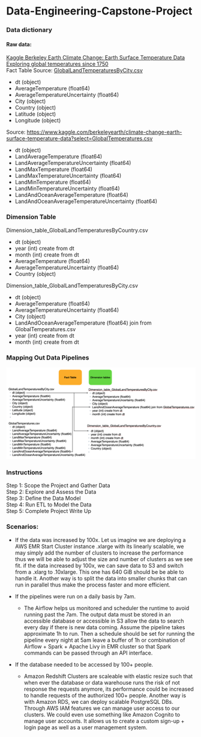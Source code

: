 # Data-Engineering-Capstone-Project  

### Data dictionary 
#### Raw data:
[Kaggle Berkeley Earth Climate Change: Earth Surface Temperature Data
Exploring global temperatures since 1750](https://www.kaggle.com/berkeleyearth/climate-change-earth-surface-temperature-data)   
Fact Table Source: [GlobalLandTemperaturesByCity.csv](https://www.kaggle.com/berkeleyearth/climate-change-earth-surface-temperature-data?select=GlobalLandTemperaturesByCity.csv)
- dt (object)  
- AverageTemperature (float64)  
- AverageTemperatureUncertainty (float64)  
- City (object)  
- Country (object)  
- Latitude (object)  
- Longitude (object)  

Source: https://www.kaggle.com/berkeleyearth/climate-change-earth-surface-temperature-data?select=GlobalTemperatures.csv
- dt (object)
- LandAverageTemperature (float64)
- LandAverageTemperatureUncertainty (float64)
- LandMaxTemperature (float64)
- LandMaxTemperatureUncertainty (float64)
- LandMinTemperature (float64)
- LandMinTemperatureUncertainty (float64)
- LandAndOceanAverageTemperature (float64)
- LandAndOceanAverageTemperatureUncertainty (float64)  

### Dimension Table  
Dimension_table_GlobalLandTemperaturesByCountry.csv  
- dt (object)  
- year (int) create from dt  
- month (int) create from dt
- AverageTemperature (float64)  
- AverageTemperatureUncertainty (float64)    
- Country (object)  
    
Dimension_table_GlobalLandTemperaturesByCity.csv
- dt (object)  
- AverageTemperature (float64)  
- AverageTemperatureUncertainty (float64)  
- City (object)
- LandAndOceanAverageTemperature (float64) join from GlobalTemperatures.csv
- year (int) create from dt  
- month (int) create from dt

### Mapping Out Data Pipelines  
![](starSchema.png)  

### Instructions

Step 1: Scope the Project and Gather Data  
Step 2: Explore and Assess the Data  
Step 3: Define the Data Model  
Step 4: Run ETL to Model the Data  
Step 5: Complete Project Write Up  

### Scenarios:  
  - If the data was increased by 100x. 
   Let us imagine we are deploying a AWS EMR Start Cluster instance .xlarge with its linearly scalable, we may simply add the number of clusters to increase the performance thus we will be able to adjust the size and number of clusters as we see fit. if the data increased by 100x, we can save data to S3 and switch from a .xlarg to .10xlarge. This one has 640 GiB should be be able to handle it. Another way is to split the data into smaller chunks that can run in parallel thus make the process faster and more efficient.

  - If the pipelines were run on a daily basis by 7am.  
    - The Airflow helps us monitored and scheduler the runtime to avoid running past the 7am. The output data must be stored in an accessible database or accessible in S3 allow the data to search every day if there is new data coming. Assume the pipeline takes approximate 1h to run. Then a schedule should be set for running the pipeline every night at 5am leave a buffer of 1h or combination of Airflow + Spark + Apache Livy in EMR cluster so that Spark commands can be passed through an API interface.     
  - If the database needed to be accessed by 100+ people.  
    - Amazon Redshift Clusters are scaleable with elastic resize such that when ever the database or data warehouse runs the risk of not response the requests anymore, its performance could be increased to handle requests of the authorized 100+ people. Another way is with Amazon RDS, we can deploy scalable PostgreSQL DBs. Through AWS IAM features we can manage user access to our clusters. We could even use something like Amazon Cognito to manage user accounts. It allows us to create a custom sign-up + login page as well as a user management system.    
